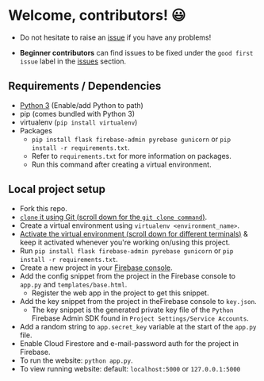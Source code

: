 # Welcome, contributors! :smiley:

- Do not hesitate to raise an [issue](https://github.com/HarshKapadia2/attendance_management/issues) if you have any problems!

- **Beginner contributors** can find issues to be fixed under the `good first issue` label in the [issues](https://github.com/HarshKapadia2/attendance_management/issues) section.

## Requirements / Dependencies
- [Python 3](https://www.python.org/) (Enable/add Python to path)
- pip (comes bundled with Python 3)
- virtualenv (`pip install virtualenv`)
- Packages
   - `pip install flask firebase-admin pyrebase gunicorn` or `pip install -r requirements.txt`.
   - Refer to `requirements.txt` for more information on packages.
   - Run this command after creating a virtual environment.

## Local project setup
- Fork this repo.
- [`clone` it using Git (scroll down for the `git clone command`)](https://github.com/HarshKapadia2/git_basics#basic-git-commands).
- Create a virtual environment using `virtualenv <environment_name>`.
- [Activate the virtual environment (scroll down for different terminals)](https://docs.python.org/3/library/venv.html#creating-virtual-environments) & keep it activated whenever you're working on/using this project.
- Run `pip install flask firebase-admin pyrebase gunicorn` or `pip install -r requirements.txt`.
- Create a new project in your [Firebase console](https://console.firebase.google.com/).
- Add the config snippet from the project in the Firebase console to `app.py` and `templates/base.html`.
   - Register the web app in the project to get this snippet.
- Add the key snippet from the project in theFirebase console to `key.json`.
   - The key snippet is the generated private key file of the `Python` Firebase Admin SDK found in `Project Settings/Service Accounts`.
- Add a random string to `app.secret_key` variable at the start of the `app.py` file.
- Enable Cloud Firestore and e-mail-password auth for the project in Firebase.
- To run the website: `python app.py`.
- To view running website: default: `localhost:5000` or `127.0.0.1:5000`
